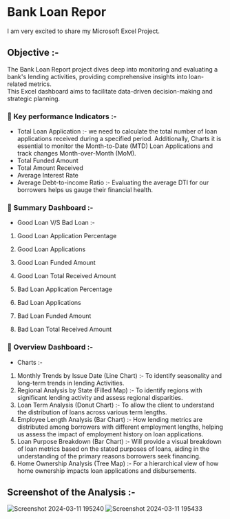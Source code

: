 # Bank Loan Repor    
I am very excited to share my Microsoft Excel Project.
## Objective :-
The Bank Loan Report project dives deep into monitoring and evaluating a bank's lending activities, providing comprehensive insights into loan- related metrics.      
This Excel dashboard aims to facilitate data-driven decision-making and strategic planning.
### 📌 Key performance Indicators :-
- Total Loan Application :- we need to calculate the total number of loan applications received during a specified period. Additionally, Charts it is essential to monitor the Month-to-Date (MTD) Loan Applications and track changes Month-over-Month (MoM).         
- Total Funded Amount             
- Total Amount Received           
- Average Interest Rate                    
- Average Debt-to-income Ratio :- Evaluating the average DTI for our borrowers helps us gauge their financial health.                 
### 📌 Summary Dashboard :-
- Good Loan V/S Bad Loan :-
            
1. Good Loan Application Percentage                 
2. Good Loan Applications                   
3. Good Loan Funded Amount               
4. Good Loan Total Received Amount          
                       
5. Bad Loan Application Percentage        
6. Bad Loan Applications         
7. Bad Loan Funded Amount        
8. Bad Loan Total Received Amount      

### 📌 Overview Dashboard :-
- Charts :-

1. Monthly Trends by Issue Date (Line Chart) :- To identify seasonality and long-term trends in lending Activities.
2. Regional Analysis by State (Filled Map) :- To identify regions with significant lending activity and assess regional disparities.
3. Loan Term Analysis (Donut Chart) :- To allow the client to understand the distribution of loans across various term lengths.
4. Employee Length Analysis (Bar Chart) :- How lending metrics are distributed among borrowers with different employment lengths, helping us assess the impact of employment history on loan applications.
5. Loan Purpose Breakdown (Bar Chart) :- Will provide a visual breakdown of loan metrics based on the stated purposes of loans, aiding in the understanding of the primary reasons borrowers seek financing.
6. Home Ownership Analysis (Tree Map) :- For a hierarchical view of how home ownership impacts loan applications and disbursements.

## Screenshot of the Analysis :-
![Screenshot 2024-03-11 195240](https://github.com/MyProjects-5/Bank_Loan_Report/assets/140932670/8977de17-df0e-4571-8e79-50ad78b46845)
![Screenshot 2024-03-11 195433](https://github.com/MyProjects-5/Bank_Loan_Report/assets/140932670/1cadba3f-85e0-4acb-bbe8-8117f2893261)





